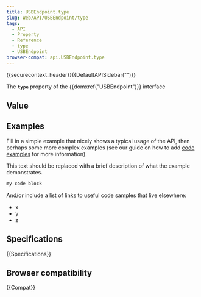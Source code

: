 ```yaml
---
title: USBEndpoint.type
slug: Web/API/USBEndpoint/type
tags:
  - API
  - Property
  - Reference
  - type
  - USBEndpoint
browser-compat: api.USBEndpoint.type
---
```

{{securecontext_header}}{{DefaultAPISidebar("")}}

The **`type`** property of the {{domxref("USBEndpoint")}} interface 

## Value



## Examples

Fill in a simple example that nicely shows a typical usage of the API, then perhaps some more complex examples (see our guide on how to add [code examples](/en-US/docs/MDN/Contribute/Structures/Code_examples) for more information).

This text should be replaced with a brief description of what the example demonstrates.

```js
my code block
```

And/or include a list of links to useful code samples that live elsewhere:

*   x
*   y
*   z

## Specifications

{{Specifications}}

## Browser compatibility

{{Compat}}


